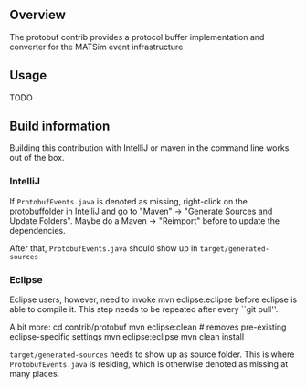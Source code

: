 ## Overview

The protobuf contrib provides a protocol buffer implementation and converter for the MATSim event infrastructure
 
## Usage

TODO

## Build information

Building this contribution with IntelliJ or maven in the command line works out of the box. 

### IntelliJ
If `ProtobufEvents.java` is denoted as missing, right-click on the protobuffolder in IntelliJ and go to "Maven" -> "Generate Sources and Update Folders". Maybe do a Maven -> "Reimport" before to update the dependencies.

After that, `ProtobufEvents.java` should show up in `target/generated-sources` 

### Eclipse

Eclipse users, however, need to invoke 
    mvn eclipse:eclipse
before eclipse is able to compile it. This step needs to be repeated after every ``git pull''.

A bit more:
	cd contrib/protobuf
	mvn eclipse:clean   # removes pre-existing eclipse-specific settings
	mvn eclipse:eclipse
	mvn clean install

`target/generated-sources` needs to show up as source folder.   This is where `ProtobufEvents.java` is residing, which 
is otherwise denoted as missing at many places.
